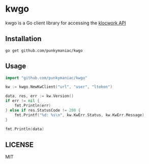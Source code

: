 # kwgo

kwgo is a Go client library for accessing the [klocwork API](https://docs.roguewave.com/en/klocwork/10-x/klocworkinsightwebapicookbook)


## Installation
```
go get github.com/punkymaniac/kwgo
```

## Usage
```go
import "github.com/punkymaniac/kwgo"

kw := kwgo.NewKwClient("url", "user", "ltoken")

data, res, err := kw.Version()
if err != nil {
    fmt.Println(err)
} else if res.StatusCode != 200 {
    fmt.Printf("%d: %s\n", kw.KwErr.Status, kw.KwErr.Message)
}

fmt.Println(data)
```

## LICENSE

MIT


